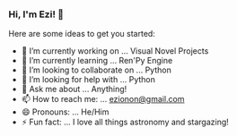 ### Hi, I'm Ezi! 👋

Here are some ideas to get you started:

- 🔭 I’m currently working on ... Visual Novel Projects
- 🌱 I’m currently learning ... Ren'Py Engine
- 👯 I’m looking to collaborate on ... Python
- 🤔 I’m looking for help with ... Python
- 💬 Ask me about ... Anything!
- 📫 How to reach me: ... ezionon@gmail.com
- 😄 Pronouns: ... He/Him
- ⚡ Fun fact: ... I love all things astronomy and stargazing!

